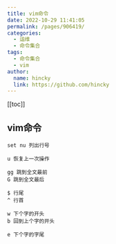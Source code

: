 ```yaml
---
title: vim命令
date: 2022-10-29 11:41:05
permalink: /pages/906419/
categories: 
  - 运维
  - 命令集合
tags: 
  - 命令集合
  - vim
author: 
  name: hincky
  link: https://github.com/hincky
---
```

[[toc]]

## vim命令

```ssh
set nu 列出行号

u 恢复上一次操作

gg 跳到全文最前
G 跳到全文最后

$ 行尾
^ 行首

w 下个字的开头
b 回到上个字的开头

e 下个字的字尾

```
